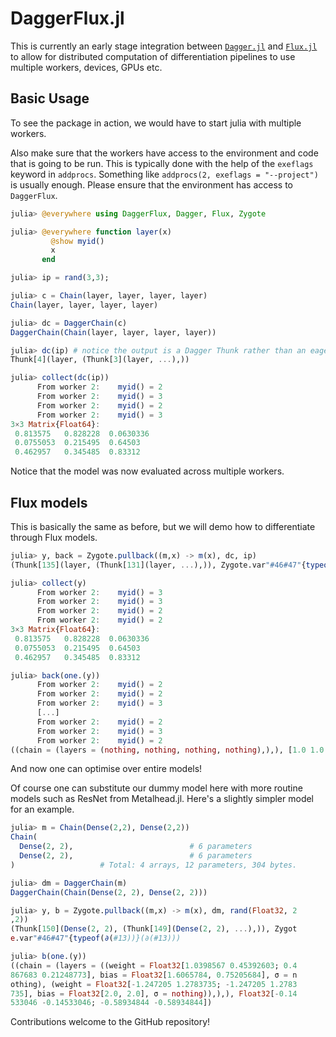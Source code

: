 # DaggerFlux.jl

This is currently an early stage integration between [`Dagger.jl`](https://github.com/JuliaParallel/Dagger.jl) and [`Flux.jl`](https://github.com/FluxML/Flux.jl) to allow for distributed computation of differentiation pipelines to use multiple workers, devices, GPUs etc.

## Basic Usage

To see the package in action, we would have to start julia with multiple workers.

Also make sure that the workers have access to the environment and code that is going to be run. This is typically done with the help of the `exeflags` keyword in `addprocs`. Something like `addprocs(2, exeflags = "--project")` is usually enough. Please ensure that the environment has access to `DaggerFlux`.

```julia
julia> @everywhere using DaggerFlux, Dagger, Flux, Zygote

julia> @everywhere function layer(x)
         @show myid()
         x
       end

julia> ip = rand(3,3);

julia> c = Chain(layer, layer, layer, layer)
Chain(layer, layer, layer, layer)

julia> dc = DaggerChain(c)
DaggerChain(Chain(layer, layer, layer, layer))

julia> dc(ip) # notice the output is a Dagger Thunk rather than an eager evaluation
Thunk[4](layer, (Thunk[3](layer, ...),))

julia> collect(dc(ip))
      From worker 2:    myid() = 2
      From worker 2:    myid() = 3
      From worker 2:    myid() = 2
      From worker 2:    myid() = 3
3×3 Matrix{Float64}:
 0.813575   0.828228  0.0630336
 0.0755053  0.215495  0.64503
 0.462957   0.345485  0.83312
```

Notice that the model was now evaluated across multiple workers.

## Flux models

This is basically the same as before, but we will demo how to differentiate through Flux models.

```julia
julia> y, back = Zygote.pullback((m,x) -> m(x), dc, ip)
(Thunk[135](layer, (Thunk[131](layer, ...),)), Zygote.var"#46#47"{typeof(∂(#11))}(∂(#11)))

julia> collect(y)
      From worker 2:    myid() = 3
      From worker 2:    myid() = 3
      From worker 2:    myid() = 2
      From worker 2:    myid() = 2
3×3 Matrix{Float64}:
 0.813575   0.828228  0.0630336
 0.0755053  0.215495  0.64503
 0.462957   0.345485  0.83312

julia> back(one.(y))
      From worker 2:    myid() = 2
      From worker 2:    myid() = 2
      From worker 2:    myid() = 3
      [...]
      From worker 2:    myid() = 2
      From worker 2:    myid() = 3
      From worker 2:    myid() = 2
((chain = (layers = (nothing, nothing, nothing, nothing),),), [1.0 1.0 1.0; 1.0 1.0 1.0; 1.0 1.0 1.0])
```

And now one can optimise over entire models!

Of course one can substitute our dummy model here with more routine models such as ResNet from Metalhead.jl. Here's a slightly simpler model for an example.

```julia
julia> m = Chain(Dense(2,2), Dense(2,2))
Chain(
  Dense(2, 2),                          # 6 parameters
  Dense(2, 2),                          # 6 parameters
)                   # Total: 4 arrays, 12 parameters, 304 bytes.

julia> dm = DaggerChain(m)
DaggerChain(Chain(Dense(2, 2), Dense(2, 2)))

julia> y, b = Zygote.pullback((m,x) -> m(x), dm, rand(Float32, 2
,2))
(Thunk[150](Dense(2, 2), (Thunk[149](Dense(2, 2), ...),)), Zygot
e.var"#46#47"{typeof(∂(#13))}(∂(#13)))

julia> b(one.(y))
((chain = (layers = ((weight = Float32[1.0398567 0.45392603; 0.4
867683 0.21248773], bias = Float32[1.6065784, 0.75205684], σ = n
othing), (weight = Float32[-1.247205 1.2783735; -1.247205 1.2783
735], bias = Float32[2.0, 2.0], σ = nothing)),),), Float32[-0.14
533046 -0.14533046; -0.58934844 -0.58934844])
```


Contributions welcome to the GitHub repository!
